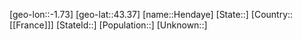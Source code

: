 ﻿---
location: [43.37,-1.73]
type: City
tags:
- geo/City


SpocWebEntityId: 30886
isDeleted: false
confidential: public

---
[geo-lon::-1.73]
[geo-lat::43.37]
[name::Hendaye]
[State::]
[Country::[[France]]]
[StateId::]
[Population::]
[Unknown::]

